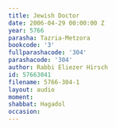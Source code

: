 ```yaml
---
title: Jewish Doctor
date: 2006-04-29 00:00:00 Z
year: 5766
parasha: Tazria-Metzora
bookcode: '3'
fullparashacode: '304'
parashacode: '304'
author: Rabbi Eliezer Hirsch
id: 57663041
filename: 5766-304-1
layout: audio
moment: 
shabbat: Hagadol
occasion: 
---
```


